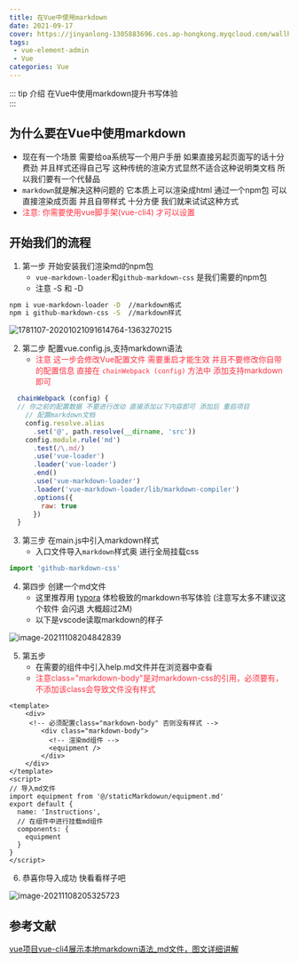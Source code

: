 ```yaml
---
title: 在Vue中使用markdown
date: 2021-09-17
cover: https://jinyanlong-1305883696.cos.ap-hongkong.myqcloud.com/wallhaven-e76roo.png
tags:
 - vue-element-admin
 - Vue
categories: Vue
---
```


::: tip 介绍
在Vue中使用markdown提升书写体验 <br>
:::

<!-- more -->

## 为什么要在Vue中使用markdown

* 现在有一个场景 需要给oa系统写一个用户手册 如果直接另起页面写的话十分费劲 并且样式还得自己写 这种传统的渲染方式显然不适合这种说明类文档 所以我们要有一个代替品
* `markdown`就是解决这种问题的 它本质上可以渲染成html 通过一个npm包 可以直接渲染成页面 并且自带样式 十分方便 我们就来试试这种方式
* <font color =#ff3040>注意: 你需要使用vue脚手架(vue-cli4) 才可以设置</font>

## 开始我们的流程

1. 第一步 开始安装我们渲染md的npm包
   * `vue-markdown-loader`和`github-markdown-css` 是我们需要的npm包
   * 注意 -S 和 -D  

```bash
npm i vue-markdown-loader -D  //markdown格式
npm i github-markdown-css -S  //markdown样式
```

![1781107-20201021091614764-1363270215](https://jinyanlong-1305883696.cos.ap-hongkong.myqcloud.com/1781107-20201021091614764-1363270215.png)

2. 第二步 配置vue.config.js,支持markdown语法
   * <font color =#ff3040>注意 这一步会修改Vue配置文件 需要重启才能生效 并且不要修改你自带的配置信息 直接在 `chainWebpack (config)` 方法中 添加支持markdown即可</font>

````js
  chainWebpack (config) {
  // 你之前的配置数据 不要进行改动 直接添加以下内容即可 添加后 重启项目
    // 配置markdown文档
    config.resolve.alias
      .set('@', path.resolve(__dirname, 'src'))
    config.module.rule('md')
      .test(/\.md/)
      .use('vue-loader')
      .loader('vue-loader')
      .end()
      .use('vue-markdown-loader')
      .loader('vue-markdown-loader/lib/markdown-compiler')
      .options({
        raw: true
      })
  }
````

3. 第三步 在main.js中引入markdown样式
   * 入口文件导入`markdown`样式奥 进行全局挂载css

```js
import 'github-markdown-css'
```

4. 第四步 创建一个md文件
   * 这里推荐用 [typora](https://www.typora.io/) 体检极致的markdown书写体验 (注意写太多不建议这个软件 会闪退 大概超过2M)
   * 以下是vscode读取markdown的样子

![image-20211108204842839](https://jinyanlong-1305883696.cos.ap-hongkong.myqcloud.com/image-20211108204842839.png)

5. 第五步 
   * 在需要的组件中引入help.md文件并在浏览器中查看
   * <font color =#ff3040>注意class="markdown-body"是对markdown-css的引用，必须要有，不添加该class会导致文件没有样式</font>

```vue
<template>
	<div>
	 <!-- 必须配置class="markdown-body" 否则没有样式 -->
        <div class="markdown-body">
          <!-- 渲染md组件 -->
          <equipment />
        </div>
	</div>
</template>
<script>
// 导入md文件
import equipment from '@/staticMarkdowun/equipment.md'
export default {
  name: 'Instructions',
  // 在组件中进行挂载md组件
  components: {
    equipment
  }
}
</script>

```

6. 恭喜你导入成功 快看看样子吧

![image-20211108205325723](https://jinyanlong-1305883696.cos.ap-hongkong.myqcloud.com/image-20211108205325723.png)

## 参考文献

[vue项目vue-cli4展示本地markdown语法_md文件，图文详细讲解](https://www.cnblogs.com/liuXiaoDi/p/13850536.html)

